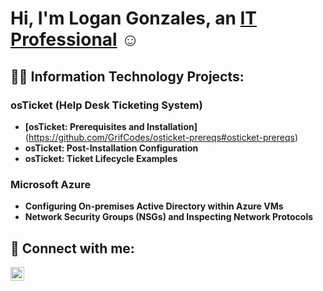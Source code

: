 # Hi, I'm Logan Gonzales, an [IT Professional](https://www.linkedin.com/in/coderoad/) ☺

## 👨‍💻 Information Technology Projects:

### osTicket (Help Desk Ticketing System)
- **[osTicket: Prerequisites and Installation]**(https://github.com/GrifCodes/osticket-prereqs#osticket-prereqs)
- **osTicket: Post-Installation Configuration**
- **osTicket: Ticket Lifecycle Examples**

### Microsoft Azure
- **Configuring On-premises Active Directory within Azure VMs**
- **Network Security Groups (NSGs) and Inspecting Network Protocols**

## 🤳 Connect with me:
[<img align="left" alt="Logan | LinkedIn" width="22px" src="https://cdn.jsdelivr.net/npm/simple-icons@v3/icons/linkedin.svg"/>](https://www.linkedin.com/in/coderoad/)
